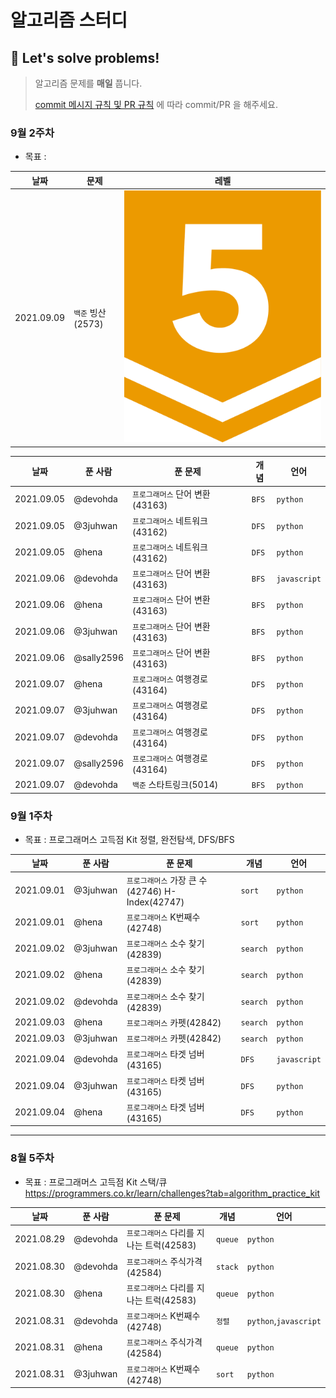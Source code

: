 # 알고리즘 스터디

## 🌻 Let's solve problems!

> 알고리즘 문제를 <b>매일</b> 풉니다.
>
> <a href="./rules for commit & pull request.md">commit 메시지 규칙 및 PR 규칙</a> 에 따라 commit/PR 을 해주세요.

### 9월 2주차
- 목표 :

|날짜|문제|레벨|
|---|---|---|
|2021.09.09|`백준` <a link="https://www.acmicpc.net/problem/2573">빙산(2573)</a>|<img src="./src/images/gold5.png"></img>|||

|날짜|푼 사람|푼 문제|개념|언어|
|------|---|---|---|---|
|2021.09.05|@devohda|`프로그래머스` 단어 변환(43163)|`BFS`|`python`|
|2021.09.05|@3juhwan|`프로그래머스` 네트워크(43162)|`DFS`|`python`|
|2021.09.05|@hena|`프로그래머스` 네트워크(43162)|`DFS`|`python`|
|2021.09.06|@devohda|`프로그래머스` 단어 변환(43163)|`BFS`|`javascript`|
|2021.09.06|@hena|`프로그래머스` 단어 변환(43163)|`BFS`|`python`|
|2021.09.06|@3juhwan|`프로그래머스` 단어 변환(43163)|`BFS`|`python`|
|2021.09.06|@sally2596|`프로그래머스` 단어 변환(43163)|`BFS`|`python`|
|2021.09.07|@hena|`프로그래머스` 여행경로(43164)|`DFS`|`python`|
|2021.09.07|@3juhwan|`프로그래머스` 여행경로(43164)|`DFS`|`python`|
|2021.09.07|@devohda|`프로그래머스` 여행경로(43164)|`DFS`|`python`|
|2021.09.07|@sally2596|`프로그래머스` 여행경로(43164)|`DFS`|`python`|
|2021.09.07|@devohda|`백준` 스타트링크(5014)|`BFS`|`python`|


### 9월 1주차

- 목표 : 프로그래머스 고득점 Kit 정렬, 완전탐색, DFS/BFS

|날짜|푼 사람|푼 문제|개념|언어|
|------|---|---|---|---|
|2021.09.01|@3juhwan|`프로그래머스` 가장 큰 수(42746) H-Index(42747)|`sort`|`python`|
|2021.09.01|@hena|`프로그래머스` K번째수(42748)|`sort`|`python`|
|2021.09.02|@3juhwan|`프로그래머스` 소수 찾기(42839)|`search`|`python`|
|2021.09.02|@hena|`프로그래머스` 소수 찾기(42839)|`search`|`python`|
|2021.09.02|@devohda|`프로그래머스` 소수 찾기(42839)|`search`|`python`|
|2021.09.03|@hena|`프로그래머스` 카펫(42842)|`search`|`python`|
|2021.09.03|@3juhwan|`프로그래머스` 카펫(42842)|`search`|`python`|
|2021.09.04|@devohda|`프로그래머스` 타겟 넘버(43165)|`DFS`|`javascript`|
|2021.09.04|@3juhwan|`프로그래머스` 타켓 넘버(43165)|`DFS`|`python`|
|2021.09.04|@hena|`프로그래머스` 타겟 넘버(43165)|`DFS`|`python`|

---

### 8월 5주차
- 목표 : 프로그래머스 고득점 Kit 스택/큐
https://programmers.co.kr/learn/challenges?tab=algorithm_practice_kit

|날짜|푼 사람|푼 문제|개념|언어|
|------|---|---|---|---|
|2021.08.29|@devohda|`프로그래머스` 다리를 지나는 트럭(42583)|`queue`|`python`|
|2021.08.30|@devohda|`프로그래머스` 주식가격(42584)|`stack`|`python`|
|2021.08.30|@hena|`프로그래머스` 다리를 지나는 트럭(42583)|`queue`|`python`|
|2021.08.31|@devohda|`프로그래머스` K번째수(42748)|`정렬`|`python`,`javascript`|
|2021.08.31|@hena|`프로그래머스` 주식가격(42584)|`queue`|`python`|
|2021.08.31|@3juhwan|`프로그래머스` K번째수(42748)|`sort`|`python`|
